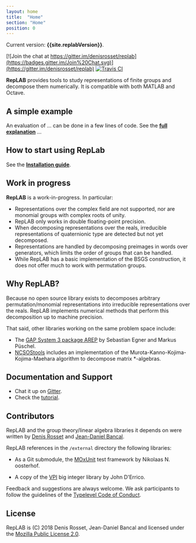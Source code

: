 ```yaml
---
layout: home
title:  "Home"
section: "Home"
position: 0
---
```


Current version: **{{site.replabVersion}}**.

[![Join the chat at https://gitter.im/denisrosset/replab](https://badges.gitter.im/Join%20Chat.svg)](https://gitter.im/denisrosset/replab)
[![Travis CI](https://travis-ci.com/replab/replab.svg?branch=master)](https://travis-ci.com/replab/replab)

**RepLAB** provides tools to study representations of finite groups and decompose them numerically. It is compatible with both MATLAB and Octave.


## A simple example

An evaluation of ... can be done in a few lines of code. See the [**full explanation**](docs/simple-example.html) ...

## How to start using RepLab

See the [**Installation guide**](docs/installation.html).

## Work in progress

**RepLAB** is a work-in-progress. In particular:

- Representations over the complex field are not supported, nor are monomial groups with complex roots of unity.
- RepLAB only works in double floating-point precision.
- When decomposing representations over the reals, irreducible representations of quaternionic type are detected but not yet decomposed.
- Representations are handled by decomposing preimages in words over generators, which limits the order of groups that can be handled.
- While RepLAB has a basic implementation of the BSGS construction, it does not offer much to work with permutation groups.

## Why RepLAB?

Because no open source library exists to decomposes arbitrary permutation/monomial representations into irreducible representations over the reals. RepLAB implements numerical methods that perform this decomposition up to machine precision.

That said, other libraries working on the same problem space include:

- The [GAP System 3 package AREP](https://www.gap-system.org/Gap3/Packages3/arep.html) by Sebastian Egner and Markus Püschel. 
- [NCSOStools](http://ncsostools.fis.unm.si/documentation/awbd) includes an implementation of the Murota-Kanno-Kojima-Kojima-Maehara algorithm to decompose matrix *-algebras.


## Documentation and Support

- Chat it up on [Gitter](https://gitter.im/denisrosset/replab).
- Check the [tutorial](docs/installation.html).

## Contributors

RepLAB and the group theory/linear algebra libraries it depends on were written by [Denis Rosset](https://github.com/denisrosset) and [Jean-Daniel Bancal](https://github.com/jdbancal).

RepLAB references in the `/external` directory the following libraries:

- As a Git submodule, the [MOxUnit](https://github.com/MOxUnit/MOxUnit) test framework by Nikolaas N. oosterhof.

- A copy of the [VPI](https://www.mathworks.com/matlabcentral/fileexchange/22725-variable-precision-integer-arithmetic) big integer library by John D'Errico.

Feedback and suggestions are always welcome. We ask participants to follow the guidelines of the [Typelevel Code of Conduct](https://typelevel.org/conduct.html).

## License

RepLAB is (C) 2018 Denis Rosset, Jean-Daniel Bancal and licensed under the [Mozilla Public License 2.0](https://github.com/replab/replab/LICENSE).
